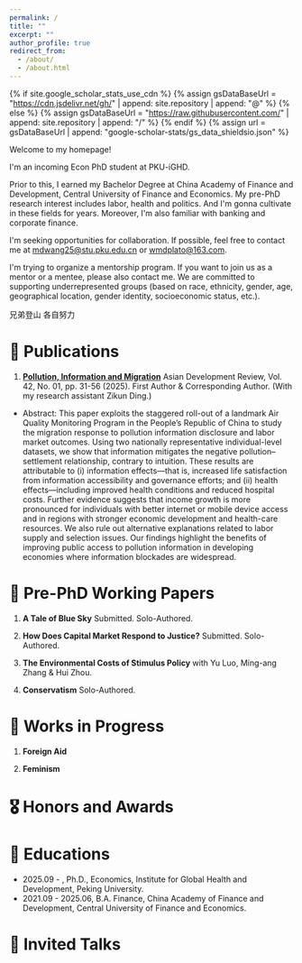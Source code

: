 ```yaml
---
permalink: /
title: ""
excerpt: ""
author_profile: true
redirect_from: 
  - /about/
  - /about.html
---
```


{% if site.google_scholar_stats_use_cdn %}
{% assign gsDataBaseUrl = "https://cdn.jsdelivr.net/gh/" | append: site.repository | append: "@" %}
{% else %}
{% assign gsDataBaseUrl = "https://raw.githubusercontent.com/" | append: site.repository | append: "/" %}
{% endif %}
{% assign url = gsDataBaseUrl | append: "google-scholar-stats/gs_data_shieldsio.json" %}

<span class='anchor' id='about-me'></span>

Welcome to my homepage!

I'm an incoming Econ PhD student at PKU-iGHD.

Prior to this, I earned my Bachelor Degree at China Academy of Finance and Development, Central University of Finance and Economics. My pre-PhD research interest includes labor, health and politics. And I'm gonna cultivate in these fields for years. Moreover, I'm also familiar with banking and corporate finance.

I'm seeking opportunities for collaboration. If possible, feel free to contact me at mdwang25@stu.pku.edu.cn or wmdplato@163.com.

I'm trying to organize a mentorship program. If you want to join us as a mentor or a mentee, please also contact me. We are committed to supporting underrepresented groups (based on race, ethnicity, gender, age, geographical location, gender identity, socioeconomic status, etc.).

兄弟登山  各自努力


# 📝 Publications 

1. **[Pollution, Information and Migration](https://doi.org/10.1142/S0116110525400025)** Asian Development Review, Vol. 42, No. 01, pp. 31-56 (2025). First Author & Corresponding Author. (With my research assistant Zikun Ding.) 
- Abstract: This paper exploits the staggered roll-out of a landmark Air Quality Monitoring Program in the People’s Republic of China to study the migration response to pollution information disclosure and labor market outcomes. Using two nationally representative individual-level datasets, we show that information mitigates the negative pollution–settlement relationship, contrary to intuition. These results are attributable to (i) information effects—that is, increased life satisfaction from information accessibility and governance efforts; and (ii) health effects—including improved health conditions and reduced hospital costs. Further evidence suggests that income growth is more pronounced for individuals with better internet or mobile device access and in regions with stronger economic development and health-care resources. We also rule out alternative explanations related to labor supply and selection issues. Our findings highlight the benefits of improving public access to pollution information in developing economies where information blockades are widespread.

# 📝 Pre-PhD Working Papers 

1. **A Tale of Blue Sky** Submitted. Solo-Authored.

2. **How Does Capital Market Respond to Justice?** Submitted. Solo-Authored.

3. **The Environmental Costs of Stimulus Policy** with Yu Luo, Ming-ang Zhang & Hui Zhou.

4. **Conservatism** Solo-Authored.

# 📝 Works in Progress
1. **Foreign Aid**

2. **Feminism**

# 🎖 Honors and Awards



# 📖 Educations
- 2025.09 - , Ph.D., Economics, Institute for Global Health and Development, Peking University. 
- 2021.09 - 2025.06, B.A. Finance, China Academy of Finance and Development, Central University of Finance and Economics. 

# 💬 Invited Talks












